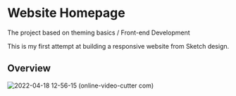 # Website Homepage
The project based on theming basics / Front-end Development

This is my first attempt at building a responsive website from Sketch design.

## Overview

![2022-04-18 12-56-15 (online-video-cutter com)](https://user-images.githubusercontent.com/88145246/163793701-a2486cd7-0c1b-4bbc-9199-2624057a6d52.gif)


